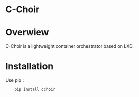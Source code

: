 # C-Choir

# Overwiew
C-Choir is a lightweight container orchestrator based on LXD.

# Installation

Use pip :

```bash
    pip install cchoir
```
